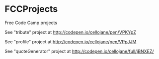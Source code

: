 # FCCProjects
Free Code Camp projects

See "tribute" project at http://codepen.io/cellojane/pen/VPKYpZ

See "profile" project at http://codepen.io/cellojane/pen/VPpJJM

See "quoteGenerator" project at http://codepen.io/cellojane/full/jBNXEZ/

